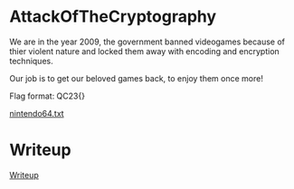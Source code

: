 # AttackOfTheCryptography

We are in the year 2009, the government banned videogames because of thier violent nature and locked them away with encoding and encryption techniques.

Our job is to get our beloved games back, to enjoy them once more!

Flag format: 
QC23{}

[nintendo64.txt](files/nintendo64.txt)

# Writeup

[Writeup](WRITEUP.md)
